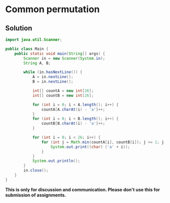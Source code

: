 # Common permutation

## Solution

```java
import java.util.Scanner;

public class Main {
    public static void main(String[] args) {
		Scanner in = new Scanner(System.in);
		String A, B;

		while (in.hasNextLine()) {
		    A = in.nextLine();
		    B = in.nextLine();

		    int[] countA = new int[26];
		    int[] countB = new int[26];

		    for (int i = 0; i < A.length(); i++) {
				countA[A.charAt(i) - 'a']++;
		    }
		    for (int i = 0; i < B.length(); i++) {
				countB[B.charAt(i) - 'a']++;
		    }

		    for (int i = 0; i < 26; i++) {
				for (int j = Math.min(countA[i], countB[i]); j >= 1; j--) {
				    System.out.print((char) ('a' + i));
				}
		    }
		    System.out.println();
		}
		in.close();
    }
}
```


**This is only for discussion and communication. Please don't use this for submission of assignments.**